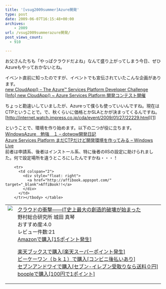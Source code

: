```yaml
---
title: '[vsug2009summer]Azure開発'
type: post
date: 2009-06-07T16:15:48+00:00
archives:
    - 2009
url: /vsug2009summerazure開発/
post_views_count:
  - 910

---
```

お父さんたちも「やっぱクラウドだよね」なんて盛り上がってしまう今日、ぜひAzureもやっておかないとね。

イベント直前に知ったのですが、イベントでも宣伝されていたこんな企画があります。  
<a href="http://www.newcloudapp.com/" target="_blank">new CloudApp() &#8211; The Azure™ Services Platform Developer Challenge</a>  
<a href="http://blogs.msdn.com/tsmatsuz/archive/2009/06/05/info-new-cloudapp-azure-services-platform.aspx" target="_blank">[Info] new CloudApp() ~ Azure Services Platform 開発コンテスト開催</a>

ちょっと勘違いしていましたが、Azureって僕らも使っていいんですね。現在はCTPということで。で、秋くらいに価格とかSLAとかが決まってくるんですね。  
[http://internet.watch.impress.co.jp/cda/event/2009/01/27/22229.html][1]

ということで、環境を作り始めます。以下の二つが役に立ちます。  
<a href="http://d.hatena.ne.jp/dotwow/20090514" target="_blank">WindowsAzure　勉強　１ &#8211; dotwow開発日記</a>  
[Azure Services Platform まだCTPだけど開発環境を作ってみる &#8211; Windows Live][2]  
前者は申請系、後者はインストール系、特に後者のIISの設定に助けられました。何で設定場所を違うところにしたんですかね・・・！

<table>
  <tr>
    <td style="vertical-align: top">
      <a href="http://www.amazon.co.jp/%E3%82%AF%E3%83%A9%E3%82%A6%E3%83%89%E3%81%AE%E8%A1%9D%E6%92%83%E2%80%95%E2%80%95IT%E5%8F%B2%E4%B8%8A%E6%9C%80%E5%A4%A7%E3%81%AE%E5%89%B5%E9%80%A0%E7%9A%84%E7%A0%B4%E5%A3%8A%E3%81%8C%E5%A7%8B%E3%81%BE%E3%81%A3%E3%81%9F-%E9%87%8E%E6%9D%91%E7%B7%8F%E5%90%88%E7%A0%94%E7%A9%B6%E6%89%80-%E5%9F%8E%E7%94%B0-%E7%9C%9F%E7%90%B4/dp/4492580824%3FSubscriptionId%3D1JWQWN8E4Z5TR27962G2%26tag%3Dgaeaffibook-22%26linkCode%3Dxm2%26camp%3D2025%26creative%3D165953%26creativeASIN%3D4492580824" target="_blank"><img style="border-bottom-style: none; border-right-style: none; border-top-style: none; border-left-style: none" src="https://i2.wp.com/ecx.images-amazon.com/images/I/41NQuCvoPYL._SL160_.jpg" data-recalc-dims="1" /> </a>
    </td>
    <td style="vertical-align: top">
      <a href="http://www.amazon.co.jp/%E3%82%AF%E3%83%A9%E3%82%A6%E3%83%89%E3%81%AE%E8%A1%9D%E6%92%83%E2%80%95%E2%80%95IT%E5%8F%B2%E4%B8%8A%E6%9C%80%E5%A4%A7%E3%81%AE%E5%89%B5%E9%80%A0%E7%9A%84%E7%A0%B4%E5%A3%8A%E3%81%8C%E5%A7%8B%E3%81%BE%E3%81%A3%E3%81%9F-%E9%87%8E%E6%9D%91%E7%B7%8F%E5%90%88%E7%A0%94%E7%A9%B6%E6%89%80-%E5%9F%8E%E7%94%B0-%E7%9C%9F%E7%90%B4/dp/4492580824%3FSubscriptionId%3D1JWQWN8E4Z5TR27962G2%26tag%3Dgaeaffibook-22%26linkCode%3Dxm2%26camp%3D2025%26creative%3D165953%26creativeASIN%3D4492580824" target="_blank">クラウドの衝撃――IT史上最大の創造的破壊が始まった </a><br />野村総合研究所 城田 真琴<br />おすすめ度:4.0<br />レビュー件数:21<br /><a href="http://www.amazon.co.jp/%E3%82%AF%E3%83%A9%E3%82%A6%E3%83%89%E3%81%AE%E8%A1%9D%E6%92%83%E2%80%95%E2%80%95IT%E5%8F%B2%E4%B8%8A%E6%9C%80%E5%A4%A7%E3%81%AE%E5%89%B5%E9%80%A0%E7%9A%84%E7%A0%B4%E5%A3%8A%E3%81%8C%E5%A7%8B%E3%81%BE%E3%81%A3%E3%81%9F-%E9%87%8E%E6%9D%91%E7%B7%8F%E5%90%88%E7%A0%94%E7%A9%B6%E6%89%80-%E5%9F%8E%E7%94%B0-%E7%9C%9F%E7%90%B4/dp/4492580824%3FSubscriptionId%3D1JWQWN8E4Z5TR27962G2%26tag%3Dgaeaffibook-22%26linkCode%3Dxm2%26camp%3D2025%26creative%3D165953%26creativeASIN%3D4492580824" target="_blank">Amazonで購入[15ポイント発生] </a></p>
      <p>
        <a href="http://px.a8.net/svt/ejp?a8mat=1HPMBD+EAZZ1U+5WS+C1DUQ&a8ejpredirect=http%3A%2F%2Fsearch.books.rakuten.co.jp%2Fbksearch%2Fdt%3Fg%3D001%26bisbn%3D4492580824" target="_blank">楽天ブックスで購入[楽天スーパーポイント発生]</a> <img border="0" alt="" src="https://i2.wp.com/www12.a8.net/0.gif?resize=1%2C1" width="1" height="1"  data-recalc-dims="1" /><br /><a href="http://px.a8.net/svt/ejp?a8mat=1HRMFS+EEKKOI+10UY+HUKPU&a8ejpredirect=http%3A%2F%2Fwww.bk1.jp%2FkeywordSearchResult%2F%3Fkeyword%3D4492580824%26storeCd%3D1%26searchFlg%3D9%26x%3D43%26y%3D11%26partnerid%3D02a801" target="_blank">ビーケーワン（ｂｋ１）で購入[コンビニ後払いあり]</a> <img border="0" alt="" src="https://i2.wp.com/www12.a8.net/0.gif?resize=1%2C1" width="1" height="1"  data-recalc-dims="1" /><br /><a href="http://click.linksynergy.com/fs-bin/statform?id=aR0TIOX*qAA&offerid=137560&bnid=1490&subid=&subid=0&kword_in=4492580824&oop=on" target="_blank">セブンアンドワイで購入[セブン-イレブン受取りなら送料０円]</a><img border="0" src="http://ad.linksynergy.com/fs-bin/show?id=aR0TIOX*qAA&bids=137560&type=5&subid=0" width="1" height="1" /><br /><a href="http://click.linksynergy.com/fs-bin/statform?id=aR0TIOX*qAA&offerid=33310&bnid=2&subid=0&ifc=4&ifr=9784492580820" target="_blank">boopleで購入[100円で1ポイント]</a></td> </tr> 
        
        <tr>
          <td colspan="2">
            <div style="float: right">
              <a href="http://affibook.appspot.com/" target="_blank">AffiBook!!</a>
            </div>
          </td>
        </tr></tbody> </table>

 [1]: http://internet.watch.impress.co.jp/cda/event/2009/01/27/22229.html "http://internet.watch.impress.co.jp/cda/event/2009/01/27/22229.html"
 [2]: http://kame-taro.spaces.live.com/blog/cns!CD806281181610EF!766.entry
